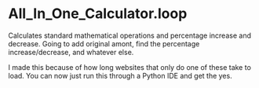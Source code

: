 # All_In_One_Calculator.loop

Calculates standard mathematical operations and percentage increase and decrease. 
Going to add original amont, find the percentage increase/decrease, and whatever else.

I made this because of how long websites that only do one of these take to load. You can now just run this through a Python IDE and get the yes.
